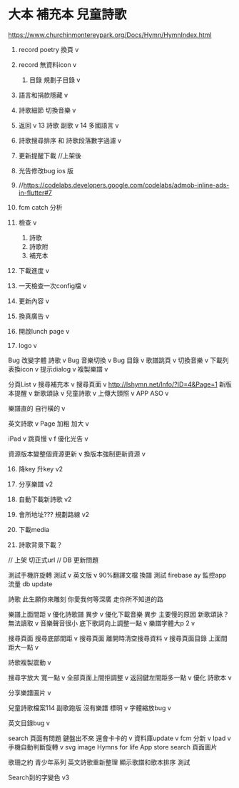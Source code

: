 # 大本 補充本 兒童詩歌
https://www.churchinmontereypark.org/Docs/Hymn/HymnIndex.html


1. record poetry 換頁 v
2. record 無資料icon v
   1. 目錄 規劃子目錄 v
3. 語言和捐款隱藏 v
4. 詩歌細節 切換音樂 v
5. 返回 v
13 詩歌 副歌 v
14 多國語言 v
6. 詩歌搜尋排序 和 詩歌段落數字過濾 v

7. 更新提醒下載 //上架後
8. 光告修改bug ios 版 
9. //https://codelabs.developers.google.com/codelabs/admob-inline-ads-in-flutter#7
10. fcm catch 分析

11. 檢查  v
    1. 詩歌 
    2. 詩歌附
    3. 補充本
    
13. 下載進度 v
14. 一天檢查一次config檔 v
15. 更新內容 v
16. 換真廣告 v
17. 開啟lunch page v
18. logo v

Bug 改變字體 詩歌 v
Bug 音樂切換 v
Bug 目錄 v
歌譜跳頁 v
切換音樂 v
下載列表換icon v
提示dialog v
複製樂譜 v




分頁List v
搜尋補充本 v
搜尋頁面 v
http://lshymn.net/Info/?ID=4&Page=1
新版本提醒 v
新歌頌詠 v
兒童詩歌 v
上傳大頭照 v
APP ASO v

樂譜直的 自行橫的 v

英文詩歌 v 
Page 加粗 加大 v



iPad v
跳頁慢 v
f
優化光告 v

資源版本變整個資源更新 v
換版本強制更新資源 v

16. 降key 升key v2
17. 分享樂譜 v2
18. 自動下載新詩歌 v2
19. 會所地址??? 規劃路線 v2

20. 下載media
21. 詩歌背景下載？ 


// 上架 切正式url
//  DB 更新問題

測試手機許旋轉 測試 v
英文版 v 90%翻譯文檔
換譜 測試
firebase ay 監控app 流量
db update


詩歌
此生願你來雕刻
你愛我何等深廣
走你所不知道的路



樂譜上面間距 v
優化詩歌譜 異步 v
優化下載音樂 異步 主要慢的原因 新歌頌詠？無法讀取 v
音樂聲音很小
底下歌詞向上調整一點 v
樂譜字體大p 2 v

搜尋頁面 搜尋底部間距 v
搜尋頁面 離開時清空搜尋資料 v
搜尋頁面目錄 上面間距大一點 v

詩歌複製震動 v

搜尋字放大 寬一點 v
全部頁面上間拒調整 v
返回鍵左間距多一點 v
優化 詩歌本 v



分享樂譜圖片 v


兒童詩歌檔案114 副歌跑版 沒有樂譜  標明 v
字體縮放bug v

英文目錄bug v


search 頁面有問題 鍵盤出不來 還會卡卡的 v
資料庫update v
fcm 分新 v
Ipad v
手機自動判斷旋轉 v
svg image
Hymns for life 
App store search 頁面圖片

歌珊之約
青少年系列
英文詩歌重新整理 顯示歌譜和歌本排序
測試

Search到的字變色 v3